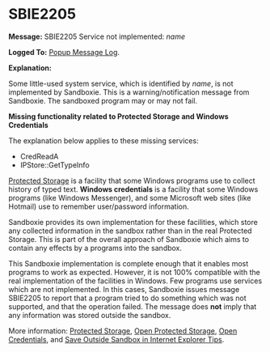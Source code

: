# SBIE2205

**Message:** SBIE2205 Service not implemented: _name_

**Logged To:** [Popup Message Log](PopupMessageLog.md).

**Explanation:**

Some little-used system service, which is identified by _name_, is not implemented by Sandboxie. This is a warning/notification message from Sandboxie. The sandboxed program may or may not fail.

**Missing functionality related to Protected Storage and Windows Credentials**

The explanation below applies to these missing services:

*   CredReadA
*   IPStore::GetTypeInfo

[Protected Storage](ProtectedStorage.md) is a facility that some Windows programs use to collect history of typed text. **Windows credentials** is a facility that some Windows programs (like Windows Messenger), and some Microsoft web sites (like Hotmail) use to remember user/password information.

Sandboxie provides its own implementation for these facilities, which store any collected information in the sandbox rather than in the real Protected Storage. This is part of the overall approach of Sandboxie which aims to contain any effects by a programs into the sandbox.

This Sandboxie implementation is complete enough that it enables most programs to work as expected. However, it is not 100% compatible with the real implementation of the facilities in Windows. Few programs use services which are not implemented. In this cases, Sandboxie issues message SBIE2205 to report that a program tried to do something which was not supported, and that the operation failed. The message does **not** imply that any information was stored outside the sandbox.

More information: [Protected Storage](ProtectedStorage.md), [Open Protected Storage](OpenProtectedStorage.md), [Open Credentials](OpenCredentials.md), and [Save Outside Sandbox in Internet Explorer Tips](InternetExplorerTips.md#save-outside-sandbox).
